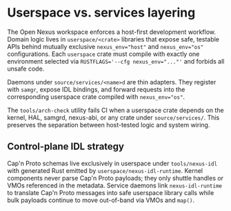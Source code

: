 # Userspace vs. services layering

The Open Nexus workspace enforces a host-first development workflow. Domain
logic lives in `userspace/<crate>` libraries that expose safe, testable APIs
behind mutually exclusive `nexus_env="host"` and `nexus_env="os"` configurations.
Each `userspace` crate must compile with exactly one environment selected via
`RUSTFLAGS='--cfg nexus_env="..."'` and forbids all unsafe code.

Daemons under `source/services/<name>d` are thin adapters. They register with
`samgr`, expose IDL bindings, and forward requests into the corresponding
userspace crate compiled with `nexus_env="os"`.

The `tools/arch-check` utility fails CI when a userspace crate depends on the
kernel, HAL, samgrd, nexus-abi, or any crate under `source/services/`. This
preserves the separation between host-tested logic and system wiring.

## Control-plane IDL strategy

Cap'n Proto schemas live exclusively in userspace under `tools/nexus-idl` with
generated Rust emitted by `userspace/nexus-idl-runtime`. Kernel components never
parse Cap'n Proto payloads; they only shuttle handles or VMOs referenced in the
metadata. Service daemons link `nexus-idl-runtime` to translate Cap'n Proto
messages into safe userspace library calls while bulk payloads continue to move
out-of-band via VMOs and `map()`.
